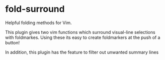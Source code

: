 # fold-surround
Helpful folding methods for Vim.

This plugin gives two vim functions which surround visual-line selections with foldmarkes. Using these its easy to create foldmarkers at the push of a button!

In addition, this plugin has the feature to filter out unwanted summary lines
